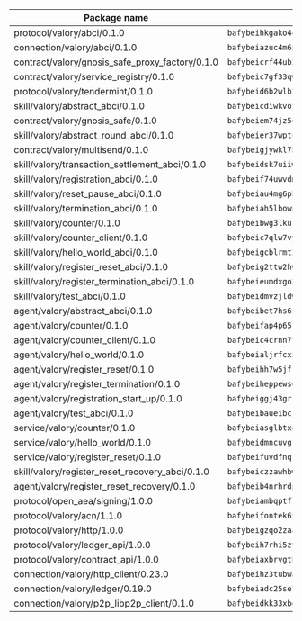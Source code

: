 | Package name                                                  | Package hash                                                  |
| ------------------------------------------------------------- | ------------------------------------------------------------- |
| protocol/valory/abci/0.1.0                                    | `bafybeihkgako44fzgurcv4hgbems4ptdtosae4lopnnr75eczb6kx3x2lm` |
| connection/valory/abci/0.1.0                                  | `bafybeiazuc4m6pgz5t2giw64boylpenyuwq2ceqikod6p773drf7m4q7ea` |
| contract/valory/gnosis_safe_proxy_factory/0.1.0               | `bafybeicrf44ub2kauwxan3zfbdmeqb2ae7xhftwucevr7q42bwho5oqcoa` |
| contract/valory/service_registry/0.1.0                        | `bafybeic7gf33qwpfrvrugpb6jumvcy7737mkdt3cojeocn4az7s3rznube` |
| protocol/valory/tendermint/0.1.0                              | `bafybeid6b2wlb24g6d3godmqms44qvnpkhlvb27icotuobvnscmdmlhaha` |
| skill/valory/abstract_abci/0.1.0                              | `bafybeicdiwkvotgr4h2zulx5rsgxqid22d5greqqhgqadd2uqlmpioipem` |
| contract/valory/gnosis_safe/0.1.0                             | `bafybeiem74jz5qgzkxwt34wbdlo64cloaerjui2jme4svdtjx4nh6v2d2y` |
| skill/valory/abstract_round_abci/0.1.0                        | `bafybeier37wpturxovtk3u5ckjluvklrsucfsrli5uzo2n2qfhy5dnpotu` |
| contract/valory/multisend/0.1.0                               | `bafybeigjywkl7hydjsrkogob3xebj2ifhqwmfhhxoeyrndzhhxi5u6amey` |
| skill/valory/transaction_settlement_abci/0.1.0                | `bafybeidsk7uiiwe5jfv6pziuynaracjo2mrsgykosnvlz3hpxvzr6w27r4` |
| skill/valory/registration_abci/0.1.0                          | `bafybeif74uwvdm7uutedsfzw3d22jmpjftnghmcq3djiomtjf7hzdfz6x4` |
| skill/valory/reset_pause_abci/0.1.0                           | `bafybeiau4mg6pbzj3kuyp4gffbemukq7qgx3un5bgkcykbjl7u5s47sxxm` |
| skill/valory/termination_abci/0.1.0                           | `bafybeiah5lbowp7xtd4nwi4ernb5ql2ctqxbn5yvqij6jamrq64ambsicy` |
| skill/valory/counter/0.1.0                                    | `bafybeibwg3lkuj536tm7njlbfuslamsoqes62oshp3ad3fhlomqfk3wugu` |
| skill/valory/counter_client/0.1.0                             | `bafybeic7qlw7vyovllmu35rb3cag4afduemo6ulr7sfkxtwtrjhlb2a5cq` |
| skill/valory/hello_world_abci/0.1.0                           | `bafybeigcblrmt2czuqdgnchkhxzuvm42caur5lpsg3yb3apr2wryj5arnm` |
| skill/valory/register_reset_abci/0.1.0                        | `bafybeig2ttw2hwikgvttjyvdi6iq5akpohuybkymjt5horx7jld2xjotri` |
| skill/valory/register_termination_abci/0.1.0                  | `bafybeieumdxgo2xqnb27iqambijomcxfxh36boyyaq2fw6vlmjfodzr6uq` |
| skill/valory/test_abci/0.1.0                                  | `bafybeidmvzjldwvs4pszdosko7pdk6q55pchtqhzloospw7xbmq5atiefm` |
| agent/valory/abstract_abci/0.1.0                              | `bafybeibet7hs6ihznaiqy4wfwbbhdadqz7uc6m6mbnofttcswr54szg7rq` |
| agent/valory/counter/0.1.0                                    | `bafybeifap4p65f5pyee2ij7ng4xxje6vswutrmy7cszpfu4kmk5ehx2qwe` |
| agent/valory/counter_client/0.1.0                             | `bafybeic4crnn7t5ep6bsjrdste2tdbwoktftdhtooxeweypmujv5t7cmpi` |
| agent/valory/hello_world/0.1.0                                | `bafybeialjrfcx5a2aph572zdf7e32wkj77t3vrg2iuketxjqidzcycpq5i` |
| agent/valory/register_reset/0.1.0                             | `bafybeihh7w5jfkkzyejseeiajnlkpijdoqdurbgtbokgexqbsjxhyvb4ky` |
| agent/valory/register_termination/0.1.0                       | `bafybeiheppews6ey7abimijxbk5qu2kjzatnhm2s5p3jz6hwqtx7zrkimy` |
| agent/valory/registration_start_up/0.1.0                      | `bafybeiggj43grc7lgzfrvgi4knfq4f3payyorl67wu7fwux2ocavqvmy7a` |
| agent/valory/test_abci/0.1.0                                  | `bafybeibaueibcju3rhfodyyzjnqdwu65b65agcu3e4ba2sgbpj62f4grh4` |
| service/valory/counter/0.1.0                                  | `bafybeiasglbtxdxt7tuehgmyfuu3726yncfnlfcznensz7iz6mqozqpnqm` |
| service/valory/hello_world/0.1.0                              | `bafybeidmncuvgs7gpwecd2vyyoyezd5d572fhwmmbukgzhezvm53i64ccq` |
| service/valory/register_reset/0.1.0                           | `bafybeifuvdfnqfsdbu5m7iq5rokdx2nxh2uxbwrzrr3woenf7v7o72hrci` |
| skill/valory/register_reset_recovery_abci/0.1.0               | `bafybeiczzawhbwdqxg2adxklvokvrtj6vuf24un7z7mzr7e7vh52i2asku` |
| agent/valory/register_reset_recovery/0.1.0                    | `bafybeib4nrhrdpvjietakbk5h7bcn4bks5x7clui75smwq7mq3ggbqb7gq` |
| protocol/open_aea/signing/1.0.0                               | `bafybeiambqptflge33eemdhis2whik67hjplfnqwieoa6wblzlaf7vuo44` |
| protocol/valory/acn/1.1.0                                     | `bafybeifontek6tvaecatoauiule3j3id6xoktpjubvuqi3h2jkzqg7zh7a` |
| protocol/valory/http/1.0.0                                    | `bafybeigzqo2zaakcjtzzsm6dh4x73v72xg6ctk6muyp5uq5ueb7y34fbxy` |
| protocol/valory/ledger_api/1.0.0                              | `bafybeih7rhi5zvfvwakx5ifgxsz2cfipeecsh7bm3gnudjxtvhrygpcftq` |
| protocol/valory/contract_api/1.0.0                            | `bafybeiaxbrvgtbdrh4lslskuxyp4awyr4whcx3nqq5yrr6vimzsxg5dy64` |
| connection/valory/http_client/0.23.0                          | `bafybeihz3tubwado7j3wlivndzzuj3c6fdsp4ra5r3nqixn3ufawzo3wii` |
| connection/valory/ledger/0.19.0                               | `bafybeiadc25se7dgnn4mufztwpzdono4xsfs45qknzdqyi3gckn6ccuv44` |
| connection/valory/p2p_libp2p_client/0.1.0                     | `bafybeidkk33xbga54szmitk6uwsi3ef56hbbdbuasltqtiyki34hgfpnxa` |
